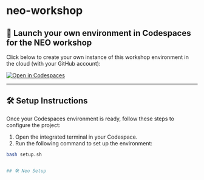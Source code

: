 # neo-workshop

## 🚀 Launch your own environment in Codespaces for the NEO workshop

Click below to create your own instance of this workshop environment in the cloud (with your GitHub account):

[![Open in Codespaces](https://github.com/codespaces/badge.svg)](https://github.com/codespaces/new?hide_repo_select=true&repo=maoalejandro%2Fneo-workshop&ref=main)

---

## 🛠️ Setup Instructions

Once your Codespaces environment is ready, follow these steps to configure the project:

1. Open the integrated terminal in your Codespace.
2. Run the following command to set up the environment:

```bash
bash setup.sh


## 🛠️ Neo Setup


